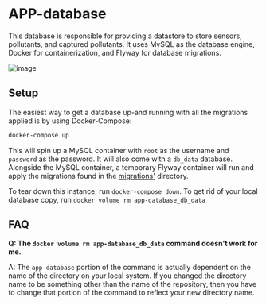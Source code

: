 # APP-database

This database is responsible for providing a datastore to store sensors, pollutants, and captured pollutants. It uses
MySQL as the database engine, Docker for containerization, and Flyway for database migrations.

![image](https://user-images.githubusercontent.com/2886217/232638486-52332bc6-0b4c-4794-8911-469e3407e44f.png)

## Setup

The easiest way to get a database up-and running with all the migrations applied is by using Docker-Compose:

```sh
docker-compose up
```

This will spin up a MySQL container with `root` as the username and `password` as the password. It will also come with a 
`db_data` database. Alongside the MySQL container, a temporary Flyway container will run and apply the migrations 
found in the [migrations'](./migrations) directory.

To tear down this instance, run `docker-compose down`. To get rid of your local database copy, run 
`docker volume rm app-database_db_data`

## FAQ

**Q: The `docker volume rm app-database_db_data` command doesn't work for me.**

A: The `app-database` portion of the command is actually dependent on the name of the directory on your local system. If
you changed the directory name to be something other than the name of the repository, then you have to change that
portion of the command to reflect your new directory name.
